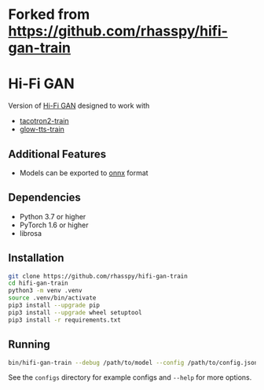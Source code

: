 # Forked from https://github.com/rhasspy/hifi-gan-train


# Hi-Fi GAN

Version of [Hi-Fi GAN](https://github.com/jik876/hifi-gan) designed to work with

* [tacotron2-train](https://github.com/rhasspy/tacotron2-train)
* [glow-tts-train](https://github.com/rhasspy/glow-tts-train)

## Additional Features

* Models can be exported to [onnx](https://onnx.ai/) format

## Dependencies

* Python 3.7 or higher
* PyTorch 1.6 or higher
* librosa

## Installation

```sh
git clone https://github.com/rhasspy/hifi-gan-train
cd hifi-gan-train
python3 -m venv .venv
source .venv/bin/activate
pip3 install --upgrade pip
pip3 install --upgrade wheel setuptool
pip3 install -r requirements.txt
```

## Running

```sh
bin/hifi-gan-train --debug /path/to/model --config /path/to/config.json < /path/to/wav_paths.txt
```

See the `configs` directory for example configs and `--help` for more options.
